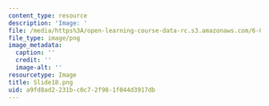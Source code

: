 ```yaml
---
content_type: resource
description: 'Image: '
file: /media/https%3A/open-learning-course-data-rc.s3.amazonaws.com/6-004-computation-structures-spring-2017/a9fd8ad2231bc0c72f981f044d3917db_Slide18.png
file_type: image/png
image_metadata:
  caption: ''
  credit: ''
  image-alt: ''
resourcetype: Image
title: Slide18.png
uid: a9fd8ad2-231b-c0c7-2f98-1f044d3917db
---
```

